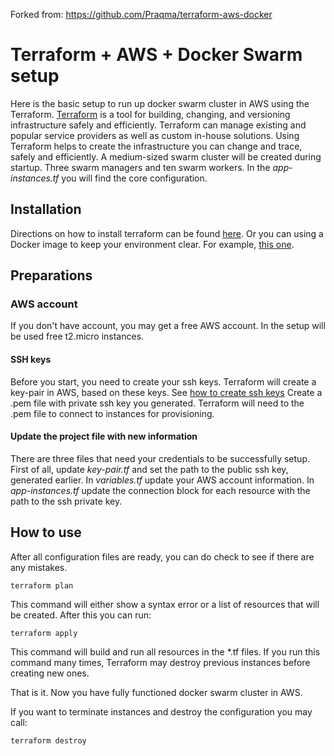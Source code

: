 Forked from: https://github.com/Praqma/terraform-aws-docker

# Terraform + AWS + Docker Swarm setup

Here is the basic setup to run up docker swarm cluster in AWS using the Terraform.
[Terraform](https://www.terraform.io) is a tool for building, changing, and versioning infrastructure safely and efficiently. Terraform can manage existing and popular service providers as well as custom in-house solutions. Using Terraform helps to create the infrastructure you can change and trace, safely and efficiently. A medium-sized swarm cluster will be created during startup. Three swarm managers and ten swarm workers. In the  *app-instances.tf* you will find the core configuration.

## Installation
Directions on how to install terraform can be found [here](https://www.terraform.io/intro/getting-started/install.html). Or you can using a Docker image to keep your environment clear. For example, [this one](https://hub.docker.com/r/amontaigu/terraform/).

## Preparations
### AWS account
If you don't have account, you may get a free AWS account. In the setup will be used free t2.micro instances.
#### SSH keys
Before you start, you need to create your ssh keys. Terraform will create a key-pair in AWS, based on these keys. See [how to create ssh keys](https://confluence.atlassian.com/bitbucketserver/creating-ssh-keys-776639788.html)
Create a .pem file with private ssh key you generated. Terraform will need to the .pem file to connect to instances for provisioning.
#### Update the project file with new information
There are three files that need your credentials to be successfully setup. First of all, update *key-pair.tf* and set the path to the public ssh key, generated earlier. In *variables.tf* update your AWS account information. In *app-instances.tf* update the connection block for each resource with the path to the ssh private key.

## How to use
After all configuration files are ready, you can do check to see if there are any mistakes.
```
terraform plan
```
This command will either show a syntax error or a list of resources that will be created. After this you can run:
```
terraform apply
```
This command will build and run all resources in the *.tf files. If you run this command many times, Terraform may destroy previous instances before creating new ones.

That is it. Now you have fully functioned docker swarm cluster in AWS.

If you want to terminate instances and destroy the configuration you may call:
```
terraform destroy
```
